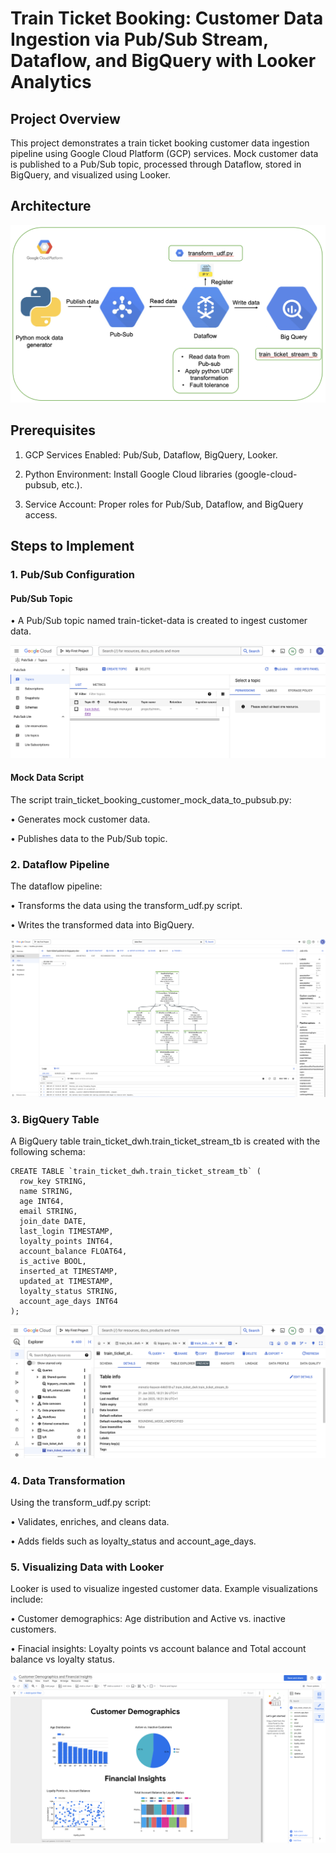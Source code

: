 # Train Ticket Booking: Customer Data Ingestion via Pub/Sub Stream, Dataflow, and BigQuery with Looker Analytics

## Project Overview

This project demonstrates a train ticket booking customer data ingestion pipeline using Google Cloud Platform (GCP) services. Mock customer data is published to a Pub/Sub topic, processed through Dataflow, stored in BigQuery, and visualized using Looker.

## Architecture
![Project Architecture.png](https://github.com/Kaushik-Puttaswamy/Train-Ticket-Booking-Customer-Data-Ingestion-via-Pub-Sub-Stream-Dataflow-and-BigQuery-with-Looker/blob/main/Project%20Architecture.png)

## Prerequisites

1.	GCP Services Enabled: Pub/Sub, Dataflow, BigQuery, Looker.
	
2.	Python Environment: Install Google Cloud libraries (google-cloud-pubsub, etc.).

3.	Service Account: Proper roles for Pub/Sub, Dataflow, and BigQuery access.

## Steps to Implement

### 1. Pub/Sub Configuration

#### Pub/Sub Topic

•	A Pub/Sub topic named train-ticket-data is created to ingest customer data.

![Pubsub_Topic.png](https://github.com/Kaushik-Puttaswamy/Train-Ticket-Booking-Customer-Data-Ingestion-via-Pub-Sub-Stream-Dataflow-and-BigQuery-with-Looker/blob/main/GCP_Console_Train_Ticket_Booking_Data_Ingestion_Screenshot/Pubsub_Topic.png)

#### Mock Data Script

The script train_ticket_booking_customer_mock_data_to_pubsub.py:

•	Generates mock customer data.

•	Publishes data to the Pub/Sub topic.

### 2. Dataflow Pipeline

The dataflow pipeline:

•	Transforms the data using the transform_udf.py script.
 
•	Writes the transformed data into BigQuery.

 ![Dataflow_Graph_View.png](https://github.com/Kaushik-Puttaswamy/Train-Ticket-Booking-Customer-Data-Ingestion-via-Pub-Sub-Stream-Dataflow-and-BigQuery-with-Looker/blob/main/GCP_Console_Train_Ticket_Booking_Data_Ingestion_Screenshot/Dataflow_Graph_View.png)

 ### 3. BigQuery Table

A BigQuery table train_ticket_dwh.train_ticket_stream_tb is created with the following schema:

```
CREATE TABLE `train_ticket_dwh.train_ticket_stream_tb` (
  row_key STRING,
  name STRING,
  age INT64,
  email STRING,
  join_date DATE,
  last_login TIMESTAMP,
  loyalty_points INT64,
  account_balance FLOAT64,
  is_active BOOL,
  inserted_at TIMESTAMP,
  updated_at TIMESTAMP,
  loyalty_status STRING,
  account_age_days INT64
);

```

![Bigquery_Table_Details.png](https://github.com/Kaushik-Puttaswamy/Train-Ticket-Booking-Customer-Data-Ingestion-via-Pub-Sub-Stream-Dataflow-and-BigQuery-with-Looker/blob/main/GCP_Console_Train_Ticket_Booking_Data_Ingestion_Screenshot/Bigquery_Table_Details.png)


### 4. Data Transformation

Using the transform_udf.py script:
	
 •	Validates, enriches, and cleans data.
	
 •	Adds fields such as loyalty_status and account_age_days.

 ### 5. Visualizing Data with Looker

Looker is used to visualize ingested customer data. Example visualizations include:

•	Customer demographics: Age distribution and Active vs. inactive customers.
	
•	Finacial insights: Loyalty points vs account  balance and Total account balance vs loyalty status.

![Train_Ticket_Booking_Data_Visulaization_Using_Looker.png](https://github.com/Kaushik-Puttaswamy/Train-Ticket-Booking-Customer-Data-Ingestion-via-Pub-Sub-Stream-Dataflow-and-BigQuery-with-Looker/blob/main/GCP_Console_Train_Ticket_Booking_Data_Ingestion_Screenshot/Train_Ticket_Booking_Data_Visulaization_Using_Looker.png)

